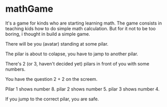 # mathGame
It's a game for kinds who are starting learning math.
The game consists in teaching kids how to do simple math calculation.
But for it not to be too boring, i thought in build a simple game.

There will be you (avatar) standing at some pilar.

The pilar is about to colapse, you have to jamp to another pilar.

There's 2 (or 3, haven't decided yet) pilars in front of you with some numbers.

You have the question 2 + 2 on the screem. 

Pilar 1 shows number 8.
pilar 2 shows number 5.
pilar 3 shows number 4.

If you jump to the correct pilar, you are safe.
